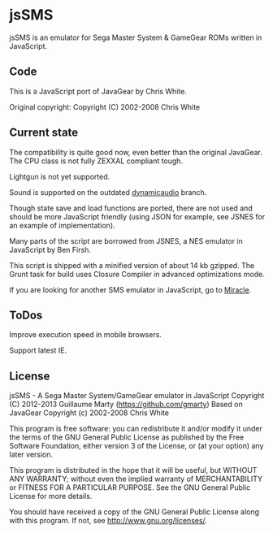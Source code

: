# jsSMS

jsSMS is an emulator for Sega Master System & GameGear ROMs written in JavaScript.

## Code

This is a JavaScript port of JavaGear by Chris White.

Original copyright:
    Copyright (C) 2002-2008 Chris White

## Current state

The compatibility is quite good now, even better than the original JavaGear. The CPU class is not fully ZEXXAL compliant tough.

Lightgun is not yet supported.

Sound is supported on the outdated [dynamicaudio](https://github.com/gmarty/jsSMS/tree/dynamicaudio) branch.

Though state save and load functions are ported, there are not used and should be more JavaScript friendly (using JSON for example, see JSNES for an example of implementation).

Many parts of the script are borrowed from JSNES, a NES emulator in JavaScript by Ben Firsh.

This script is shipped with a minified version of about 14 kb gzipped. The Grunt task for build uses Closure Compiler in advanced optimizations mode.

If you are looking for another SMS emulator in JavaScript, go to [Miracle](http://github.com/mattgodbolt/Miracle).

## ToDos

Improve execution speed in mobile browsers.

Support latest IE.

## License

jsSMS - A Sega Master System/GameGear emulator in JavaScript
Copyright (C) 2012-2013 Guillaume Marty (https://github.com/gmarty)
Based on JavaGear Copyright (c) 2002-2008 Chris White

This program is free software: you can redistribute it and/or modify
it under the terms of the GNU General Public License as published by
the Free Software Foundation, either version 3 of the License, or
(at your option) any later version.

This program is distributed in the hope that it will be useful,
but WITHOUT ANY WARRANTY; without even the implied warranty of
MERCHANTABILITY or FITNESS FOR A PARTICULAR PURPOSE.  See the
GNU General Public License for more details.

You should have received a copy of the GNU General Public License
along with this program.  If not, see <http://www.gnu.org/licenses/>.
